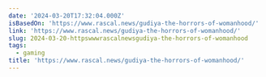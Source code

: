 ```yaml
---
date: '2024-03-20T17:32:04.000Z'
isBasedOn: 'https://www.rascal.news/gudiya-the-horrors-of-womanhood/'
link: 'https://www.rascal.news/gudiya-the-horrors-of-womanhood/'
slug: 2024-03-20-httpswwwrascalnewsgudiya-the-horrors-of-womanhood
tags:
  - gaming
title: 'https://www.rascal.news/gudiya-the-horrors-of-womanhood/'
---
```


